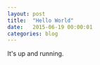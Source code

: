 ```yaml
---
layout: post
title:  "Hello World"
date:   2015-06-19 00:00:01
categories: blog
---
```


It's up and running.
